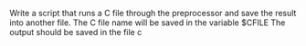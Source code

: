 Write a script that runs a C file through the preprocessor and save the result into another file. The C file name will be saved in the variable $CFILE The output should be saved in the file c

